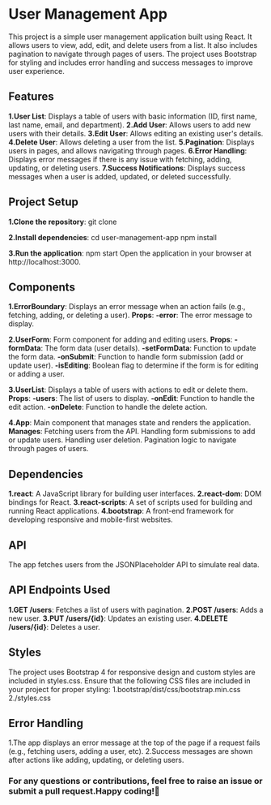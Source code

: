 # User Management App

This project is a simple user management application built using React. It allows users to view, add, edit, and delete users from a list. It also includes pagination to navigate through pages of users. The project uses Bootstrap for styling and includes error handling and success messages to improve user experience.

## Features

**1.User List**: Displays a table of users with basic information (ID, first name, last name, email, and department).
**2.Add User**: Allows users to add new users with their details.
**3.Edit User**: Allows editing an existing user's details.
**4.Delete User**: Allows deleting a user from the list.
**5.Pagination**: Displays users in pages, and allows navigating through pages.
**6.Error Handling**: Displays error messages if there is any issue with fetching, adding, updating, or deleting users.
**7.Success Notifications**: Displays success messages when a user is added, updated, or deleted successfully.

## Project Setup

**1.Clone the repository**:
git clone <repository-url>

**2.Install dependencies**:
cd user-management-app
npm install

**3.Run the application**:
npm start
Open the application in your browser at http://localhost:3000.

## Components

**1.ErrorBoundary**:
Displays an error message when an action fails (e.g., fetching, adding, or deleting a user).
**Props**:
**-error**: The error message to display.

**2.UserForm**:
Form component for adding and editing users.
**Props**:
**-formData**: The form data (user details).
**-setFormData**: Function to update the form data.
**-onSubmit**: Function to handle form submission (add or update user).
**-isEditing**: Boolean flag to determine if the form is for editing or adding a user.

**3.UserList**:
Displays a table of users with actions to edit or delete them.
**Props**:
**-users**: The list of users to display.
**-onEdit**: Function to handle the edit action.
**-onDelete**: Function to handle the delete action.

**4.App**:
Main component that manages state and renders the application.
**Manages**:
Fetching users from the API.
Handling form submissions to add or update users.
Handling user deletion.
Pagination logic to navigate through pages of users.

## Dependencies

**1.react**: A JavaScript library for building user interfaces.
**2.react-dom**: DOM bindings for React.
**3.react-scripts**: A set of scripts used for building and running React applications.
**4.bootstrap**: A front-end framework for developing responsive and mobile-first websites.

## API

The app fetches users from the JSONPlaceholder API to simulate real data.

## API Endpoints Used

**1.GET /users**: Fetches a list of users with pagination.
**2.POST /users**: Adds a new user.
**3.PUT /users/{id}**: Updates an existing user.
**4.DELETE /users/{id}**: Deletes a user.

## Styles

The project uses Bootstrap 4 for responsive design and custom styles are included in styles.css. Ensure that the following CSS files are included in your project for proper styling:
1.bootstrap/dist/css/bootstrap.min.css
2./styles.css

## Error Handling

1.The app displays an error message at the top of the page if a request fails (e.g., fetching users, adding a user, etc).
2.Success messages are shown after actions like adding, updating, or deleting users.

### For any questions or contributions, feel free to raise an issue or submit a pull request.Happy coding!🚀

